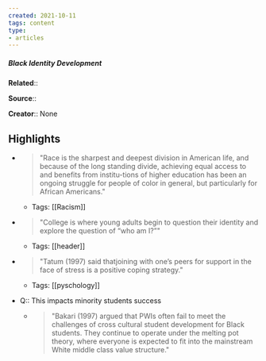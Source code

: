 ```yaml
---
created: 2021-10-11
tags: content
type: 
- articles
---
```

##### Black Identity Development

**Related**:: 

**Source**:: 

**Creator**:: None

## Highlights
- > "Race is the sharpest and deepest division in American life, and because of the long standing divide, achieving equal access to and benefits from institu-tions of higher education has been an ongoing struggle for people of color in general, but particularly for African Americans." 
    - Tags: [[Racism]]

- > "College is where young adults begin to question their identity and explore the question of “who am I?”" 
    - Tags: [[header]]

- > "Tatum (1997) said thatjoining with one’s peers for support in the face of stress is a positive coping strategy." 
    - Tags: [[pyschology]]

- Q:: This impacts minority students success
    - > "Bakari (1997) argued that PWIs often fail to meet the challenges of cross cultural student development for Black students. They continue to operate under the melting pot theory, where everyone is expected to fit into the mainstream White middle class value structure." 

